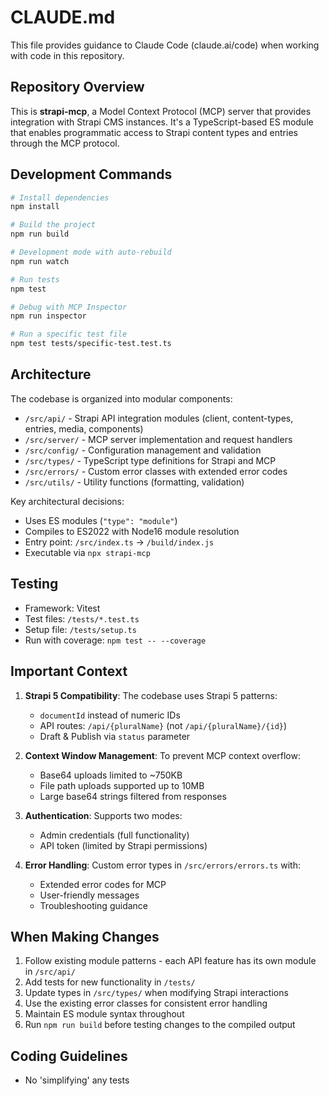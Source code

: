 # CLAUDE.md

This file provides guidance to Claude Code (claude.ai/code) when working with code in this repository.

## Repository Overview

This is **strapi-mcp**, a Model Context Protocol (MCP) server that provides integration with Strapi CMS instances. It's a TypeScript-based ES module that enables programmatic access to Strapi content types and entries through the MCP protocol.

## Development Commands

```bash
# Install dependencies
npm install

# Build the project
npm run build

# Development mode with auto-rebuild
npm run watch

# Run tests
npm test

# Debug with MCP Inspector
npm run inspector

# Run a specific test file
npm test tests/specific-test.test.ts
```

## Architecture

The codebase is organized into modular components:

- `/src/api/` - Strapi API integration modules (client, content-types, entries, media, components)
- `/src/server/` - MCP server implementation and request handlers
- `/src/config/` - Configuration management and validation
- `/src/types/` - TypeScript type definitions for Strapi and MCP
- `/src/errors/` - Custom error classes with extended error codes
- `/src/utils/` - Utility functions (formatting, validation)

Key architectural decisions:
- Uses ES modules (`"type": "module"`)
- Compiles to ES2022 with Node16 module resolution
- Entry point: `/src/index.ts` → `/build/index.js`
- Executable via `npx strapi-mcp`

## Testing

- Framework: Vitest
- Test files: `/tests/*.test.ts`
- Setup file: `/tests/setup.ts`
- Run with coverage: `npm test -- --coverage`

## Important Context

1. **Strapi 5 Compatibility**: The codebase uses Strapi 5 patterns:
   - `documentId` instead of numeric IDs
   - API routes: `/api/{pluralName}` (not `/api/{pluralName}/{id}`)
   - Draft & Publish via `status` parameter

2. **Context Window Management**: To prevent MCP context overflow:
   - Base64 uploads limited to ~750KB
   - File path uploads supported up to 10MB
   - Large base64 strings filtered from responses

3. **Authentication**: Supports two modes:
   - Admin credentials (full functionality)
   - API token (limited by Strapi permissions)

4. **Error Handling**: Custom error types in `/src/errors/errors.ts` with:
   - Extended error codes for MCP
   - User-friendly messages
   - Troubleshooting guidance

## When Making Changes

1. Follow existing module patterns - each API feature has its own module in `/src/api/`
2. Add tests for new functionality in `/tests/`
3. Update types in `/src/types/` when modifying Strapi interactions
4. Use the existing error classes for consistent error handling
5. Maintain ES module syntax throughout
6. Run `npm run build` before testing changes to the compiled output

## Coding Guidelines

- No 'simplifying' any tests